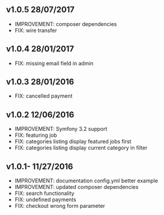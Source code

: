 ## v1.0.5 28/07/2017

* IMPROVEMENT: composer dependencies
* FIX: wire transfer

## v1.0.4 28/01/2017

* FIX: missing email field in admin

## v1.0.3 28/01/2016

* FIX: cancelled payment

## v1.0.2 12/06/2016

* IMPROVEMENT: Symfony 3.2 support
* FIX: featuring job
* FIX: categories listing display featured jobs first
* FIX: categories listing display current category in filter

## v1.0.1- 11/27/2016

* IMPROVEMENT: documentation config.yml better example
* IMPROVEMENT: updated composer dependencies
* FIX: search functionality
* FIX: undefined payments
* FIX: checkout wrong form parameter